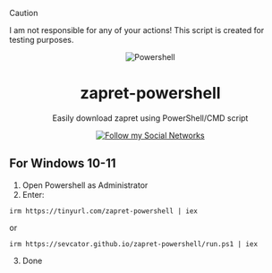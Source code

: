 > [!CAUTION]
> I am not responsible for any of your actions! This script is created for testing purposes.

<p align="center"><img src="https://raw.githubusercontent.com/gist/Xainey/d5bde7d01dcbac51ac951810e94313aa/raw/6c858c46726541b48ddaaebab29c41c07a196394/PowerShell.svg" alt="Powershell"></p>
<h1 align="center">zapret-powershell</h1>

<p align="center">Easily download zapret using PowerShell/CMD script</p>

<p align="center">
    <a href="https://sevcator.github.io/">
        <img src="https://img.shields.io/badge/Social%20Networks-black?style=flat-square&link=https%3A%2F%2Fsevcator.github.io%2F" alt="Follow my Social Networks" />
    </a>
</p>

## For Windows 10-11
1. Open Powershell as Administrator
2. Enter:
```
irm https://tinyurl.com/zapret-powershell | iex
```
or
```
irm https://sevcator.github.io/zapret-powershell/run.ps1 | iex
```
3. Done
